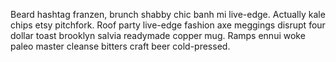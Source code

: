 Beard hashtag franzen, brunch shabby chic banh mi live-edge. Actually kale chips etsy pitchfork. Roof party live-edge fashion axe meggings disrupt four dollar toast brooklyn salvia readymade copper mug. Ramps ennui woke paleo master cleanse bitters craft beer cold-pressed.